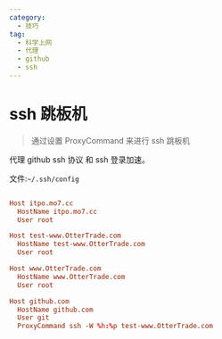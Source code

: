 ```yaml
---
category:
  - 技巧
tag:
  - 科学上网
  - 代理
  - github
  - ssh
---
```


# ssh 跳板机

> 通过设置 ProxyCommand 来进行 ssh 跳板机

代理 github ssh 协议 和 ssh 登录加速。

文件:`~/.ssh/config`

```conf

Host itpo.mo7.cc
  HostName itpo.mo7.cc
  User root

Host test-www.OtterTrade.com
  HostName test-www.OtterTrade.com
  User root

Host www.OtterTrade.com
  HostName www.OtterTrade.com
  User root

Host github.com
  HostName github.com
  User git
  ProxyCommand ssh -W %h:%p test-www.OtterTrade.com

```
